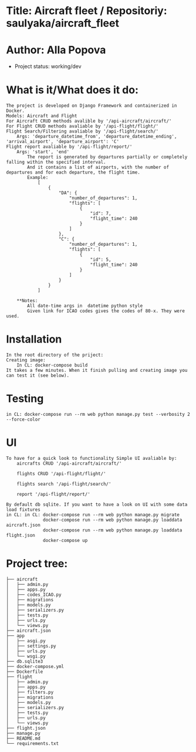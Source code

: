 # Title: Aircraft fleet / Repositoriy: saulyaka/aircraft_fleet
# Author: Alla Popova

* Project status: working/dev

# What is it/What does it do:
    The project is developed on Django Framework and containerized in Docker.
    Models: Aircraft and Flight
    For Aircraft CRUD methods avalible by '/api-aircraft/aircraft/'
    For Flight CRUD methods avaliable by '/api-flight/flight/'
    Flight Search/Filtering avaliable by '/api-flight/search/'
        Args: 'departure_datetime_from', 'departure_datetime_ending', 'arrival_airport', 'departure_airport': 'C'
    Flight report avaliable by '/api-flight/report/'
        Args: 'start', 'end'
            The report is generated by departures partially or completely falling within the specified interval.
            And it contains a list of airports, with the number of departures and for each departure, the flight time.
            Example:
                [
                    {
                        "DA": {
                            "number_of_departures": 1,
                            "flights": [
                                {
                                    "id": 7,
                                    "flight_time": 240
                                }
                            ]
                        },
                        "C": {
                            "number_of_departures": 1,
                            "flights": [
                                {
                                    "id": 5,
                                    "flight_time": 240
                                }
                            ]
                        }
                    }
                ]
            
        **Notes:
            All date-time args in  datetime python style
            Given link for ICAO codes gives the codes of 80-x. They were used.

 
# Installation
    In the root directory of the priject:
    Creating image:
        In CL: docker-compose build
    It takes a few minutes. When it finish pulling and creating image you can test it (see below).
        
# Testing
    in CL: docker-compose run --rm web python manage.py test --verbosity 2 --force-color

# UI
    To have for a quick look to functionality Simple UI avaliable by:
        aircrafts CRUD '/api-aircraft/aircraft/'

        flights CRUD '/api-flight/flight/'

        flights search '/api-flight/search/'
                    
        report '/api-flight/report/'
            
    By default db sqlite. If you want to have a look on UI with some data load fixtures
    in CL: in CL: docker-compose run --rm web python manage.py migrate
                  docker-compose run --rm web python manage.py loaddata aircraft.json
                  docker-compose run --rm web python manage.py loaddata flight.json
                  docker-compose up

# Project tree:
    ├── aircraft
    │   ├── admin.py
    │   ├── apps.py
    │   ├── codes_ICAO.py
    │   ├── migrations
    │   ├── models.py
    │   ├── serializers.py
    │   ├── tests.py
    │   ├── urls.py
    │   └── views.py
    ├── aircraft.json
    ├── app
    │   ├── asgi.py
    │   ├── settings.py
    │   ├── urls.py
    │   └── wsgi.py
    ├── db.sqlite3
    ├── docker-compose.yml
    ├── Dockerfile
    ├── flight
    │   ├── admin.py
    │   ├── apps.py
    │   ├── filters.py
    │   ├── migrations
    │   ├── models.py
    │   ├── serializers.py
    │   ├── tests.py
    │   ├── urls.py
    │   └── views.py
    ├── flight.json
    ├── manage.py
    ├── README.md
    └── requirements.txt
